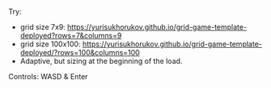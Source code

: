 Try: 
- grid size 7x9: https://yurisukhorukov.github.io/grid-game-template-deployed?rows=7&columns=9
- grid size 100x100: https://yurisukhorukov.github.io/grid-game-template-deployed/?rows=100&columns=100
- Adaptive, but sizing at the beginning of the load.

Controls: WASD & Enter
